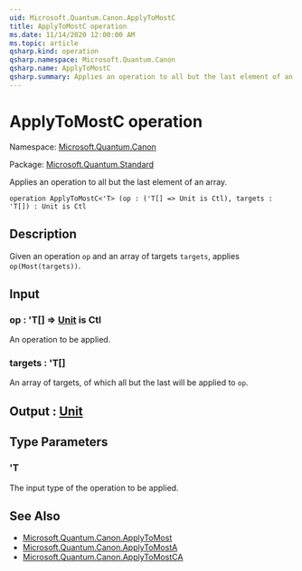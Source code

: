 ```yaml
---
uid: Microsoft.Quantum.Canon.ApplyToMostC
title: ApplyToMostC operation
ms.date: 11/14/2020 12:00:00 AM
ms.topic: article
qsharp.kind: operation
qsharp.namespace: Microsoft.Quantum.Canon
qsharp.name: ApplyToMostC
qsharp.summary: Applies an operation to all but the last element of an array.
---
```


# ApplyToMostC operation

Namespace: [Microsoft.Quantum.Canon](xref:Microsoft.Quantum.Canon)

Package: [Microsoft.Quantum.Standard](https://nuget.org/packages/Microsoft.Quantum.Standard)


Applies an operation to all but the last element of an array.

```qsharp
operation ApplyToMostC<'T> (op : ('T[] => Unit is Ctl), targets : 'T[]) : Unit is Ctl
```


## Description

Given an operation `op` and an array of targets `targets`,applies `op(Most(targets))`.

## Input

### op : 'T[] => [Unit](xref:microsoft.quantum.lang-ref.unit)  is Ctl

An operation to be applied.


### targets : 'T[]

An array of targets, of which all but the last will be applied to `op`.



## Output : [Unit](xref:microsoft.quantum.lang-ref.unit)



## Type Parameters

### 'T

The input type of the operation to be applied.

## See Also

- [Microsoft.Quantum.Canon.ApplyToMost](xref:Microsoft.Quantum.Canon.ApplyToMost)
- [Microsoft.Quantum.Canon.ApplyToMostA](xref:Microsoft.Quantum.Canon.ApplyToMostA)
- [Microsoft.Quantum.Canon.ApplyToMostCA](xref:Microsoft.Quantum.Canon.ApplyToMostCA)
